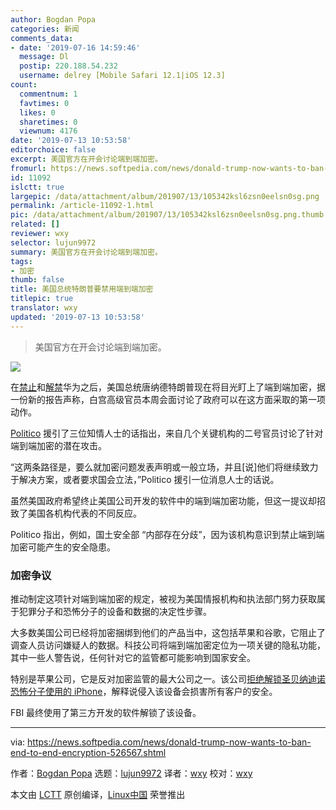 ```yaml
---
author: Bogdan Popa
categories: 新闻
comments_data:
- date: '2019-07-16 14:59:46'
  message: Dl
  postip: 220.188.54.232
  username: delrey [Mobile Safari 12.1|iOS 12.3]
count:
  commentnum: 1
  favtimes: 0
  likes: 0
  sharetimes: 0
  viewnum: 4176
date: '2019-07-13 10:53:58'
editorchoice: false
excerpt: 美国官方在开会讨论端到端加密。
fromurl: https://news.softpedia.com/news/donald-trump-now-wants-to-ban-end-to-end-encryption-526567.shtml
id: 11092
islctt: true
largepic: /data/attachment/album/201907/13/105342ksl6zsn0eelsn0sg.png
permalink: /article-11092-1.html
pic: /data/attachment/album/201907/13/105342ksl6zsn0eelsn0sg.png.thumb.jpg
related: []
reviewer: wxy
selector: lujun9972
summary: 美国官方在开会讨论端到端加密。
tags:
- 加密
thumb: false
title: 美国总统特朗普要禁用端到端加密
titlepic: true
translator: wxy
updated: '2019-07-13 10:53:58'
---
```



> 
> 美国官方在开会讨论端到端加密。
> 
> 
> 


![](/data/attachment/album/201907/13/105342ksl6zsn0eelsn0sg.png)


在[禁止](https://news.softpedia.com/news/google-bans-huawei-from-using-android-google-play-gmail-other-services-526083.shtml)和[解禁](https://news.softpedia.com/news/breaking-donald-trump-says-huawei-can-buy-american-products-again-526564.shtml)华为之后，美国总统唐纳德特朗普现在将目光盯上了端到端加密，据一份新的报告声称，白宫高级官员本周会面讨论了政府可以在这方面采取的第一项动作。


[Politico](https://www.politico.com/story/2019/06/27/trump-officials-weigh-encryption-crackdown-1385306) 援引了三位知情人士的话指出，来自几个关键机构的二号官员讨论了针对端到端加密的潜在攻击。


“这两条路径是，要么就加密问题发表声明或一般立场，并且[说]他们将继续致力于解决方案，或者要求国会立法，”Politico 援引一位消息人士的话说。


虽然美国政府希望终止美国公司开发的软件中的端到端加密功能，但这一提议却招致了美国各机构代表的不同反应。


Politico 指出，例如，国土安全部 “内部存在分歧”，因为该机构意识到禁止端到端加密可能产生的安全隐患。


### 加密争议


推动制定这项针对端到端加密的规定，被视为美国情报机构和执法部门努力获取属于犯罪分子和恐怖分子的设备和数据的决定性步骤。


大多数美国公司已经将加密捆绑到他们的产品当中，这包括苹果和谷歌，它阻止了调查人员访问嫌疑人的数据。科技公司将端到端加密定位为一项关键的隐私功能，其中一些人警告说，任何针对它的监管都可能影响到国家安全。


特别是苹果公司，它是反对加密监管的最大公司之一。该公司[拒绝解锁圣贝纳迪诺恐怖分子使用的 iPhone](https://news.softpedia.com/news/judge-orders-apple-to-help-the-fbi-hack-san-bernardino-shooter-s-iphone-500517.shtml)，解释说侵入该设备会损害所有客户的安全。


FBI 最终使用了第三方开发的软件解锁了该设备。




---


via: <https://news.softpedia.com/news/donald-trump-now-wants-to-ban-end-to-end-encryption-526567.shtml>


作者：[Bogdan Popa](https://news.softpedia.com/editors/browse/bogdan-popa) 选题：[lujun9972](https://github.com/lujun9972) 译者：[wxy](https://github.com/wxy) 校对：[wxy](https://github.com/wxy)


本文由 [LCTT](https://github.com/LCTT/TranslateProject) 原创编译，[Linux中国](https://linux.cn/) 荣誉推出